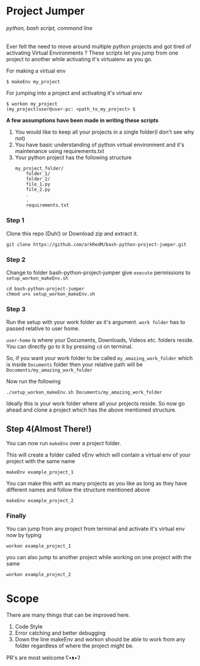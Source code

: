 # Project Jumper
###### python, bash script, command line

Ever felt the need to move around multiple python projects and got tired of activating Virtual Environments ?
These scripts let you jump from one project to another while activating it's virtualenv as you go.

For making a virtual env
```
$ makeEnv my_project
```
For jumping into a project and activating it's virtual env
```
$ workon my_project
(my_project)user@user-pc: <path_to_my_project> $
```

**A few assumptions have been made in writing these scripts**
1. You would like to keep all your projects in a single folder(I don't see why not)
2. You have basic understanding of python virtual environment and it's maintenance using requirements.txt
3. Your python project has the following structure
    ```
    my_project_folder/
        folder_1/
        folder_2/
        file_1.py
        file_2.py
        .
        .
        requirements.txt

    ````


### Step 1
Clone this repo (Duh!) or Download zip and extract it.
````
git clone https://github.com/arkRedM/bash-python-project-jumper.git
````
### Step 2
Change to folder bash-python-project-jumper give `execute` permissions to `setup_workon_makeEnv.sh`
```
cd bash-python-project-jumper
chmod u+x setup_workon_makeEnv.sh
```
### Step 3
Run the setup with your work folder as it's argument. `work folder` has to passed relative to user home.

`user-home` is where your Documents, Downloads, Videos etc. folders reside. You can directly go to it by pressing `cd` on terminal.

 So, if you want your work folder to be called `my_amazing_work_folder` which is inside `Documents` folder then your relative path will be `Documents/my_amazing_work_folder`

 Now run the following
 ```
 ./setup_workon_makeEnv.sh Documents/my_amazing_work_folder
 ```
 Ideally this is your work folder where all your projects reside. So now go ahead and clone a project which has the above mentioned structure.

## Step 4(Almost There!)
You can now run `makeEnv` over a project folder.

This will create a folder called vEnv which will contain a virtual env of your project with the same name
```
makeEnv example_project_1
```
You can make this with as many projects as you like as long as they have different names and follow the structure mentioned above

```
makeEnv example_project_2
```
### Finally
You can jump from any project from terminal and activate it's virtual env now by typing
```
workon example_project_1
```
you can also jump to another project while working on one project with the same
```
workon example_project_2
```

# Scope
There are many things that can be improved here.

1. Code Style
2. Error catching and better debugging
3. Down the line makeEnv and workon should be able to work from any folder regardless of where the project might be.

PR's are most welcome ʕ•ᴥ•ʔ
